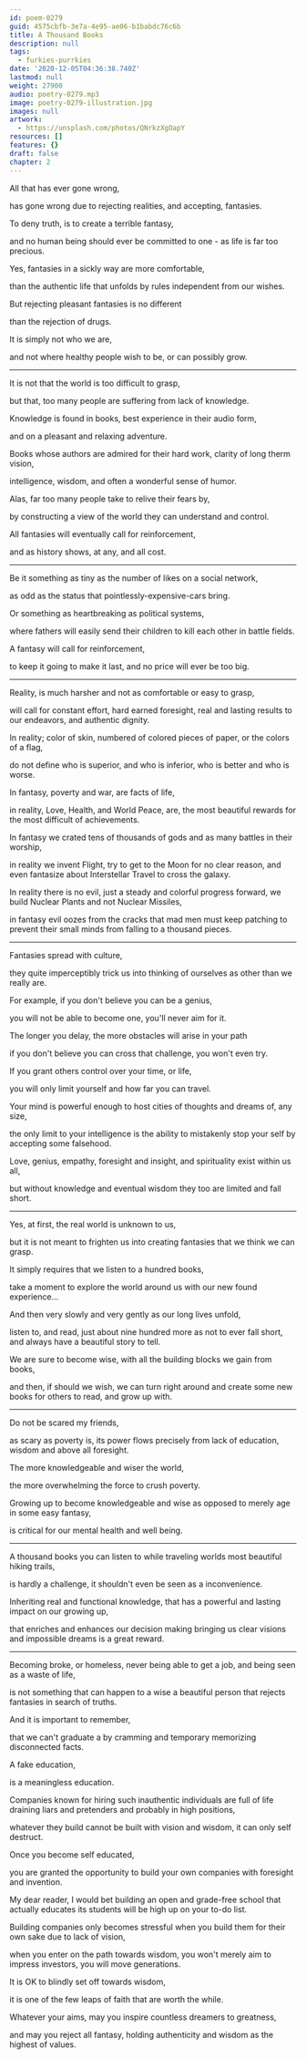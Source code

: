 ```yaml
---
id: poem-0279
guid: 4575cbfb-3e7a-4e95-ae06-b1babdc76c6b
title: A Thousand Books
description: null
tags:
  - furkies-purrkies
date: '2020-12-05T04:36:38.740Z'
lastmod: null
weight: 27900
audio: poetry-0279.mp3
image: poetry-0279-illustration.jpg
images: null
artwork:
  - https://unsplash.com/photos/QNrkzXgOapY
resources: []
features: {}
draft: false
chapter: 2
---
```


All that has ever gone wrong,

has gone wrong due to rejecting realities, and accepting, fantasies.

To deny truth, is to create a terrible fantasy,

and no human being should ever be committed to one - as life is far too precious.

Yes, fantasies in a sickly way are more comfortable,

than the authentic life that unfolds by rules independent from our wishes.

But rejecting pleasant fantasies is no different

than the rejection of drugs.

It is simply not who we are,

and not where healthy people wish to be, or can possibly grow.

---

It is not that the world is too difficult to grasp,

but that, too many people are suffering from lack of knowledge.

Knowledge is found in books, best experience in their audio form,

and on a pleasant and relaxing adventure.

Books whose authors are admired for their hard work, clarity of long therm vision,

intelligence, wisdom, and often a wonderful sense of humor.

Alas, far too many people take to relive their fears by,

by constructing a view of the world they can understand and control.

All fantasies will eventually call for reinforcement,

and as history shows, at any, and all cost.

---

Be it something as tiny as the number of likes on a social network,

as odd as the status that pointlessly-expensive-cars bring.

Or something as heartbreaking as political systems,

where fathers will easily send their children to kill each other in battle fields.

A fantasy will call for reinforcement,

to keep it going to make it last, and no price will ever be too big.

---

Reality, is much harsher and not as comfortable or easy to grasp,

will call for constant effort, hard earned foresight, real and lasting results to our endeavors, and authentic dignity.

In reality; color of skin, numbered of colored pieces of paper, or the colors of a flag,

do not define who is superior, and who is inferior, who is better and who is worse.

In fantasy, poverty and war, are facts of life,

in reality, Love, Health, and World Peace, are, the most beautiful rewards for the most difficult of achievements.

In fantasy we crated tens of thousands of gods and as many battles in their worship,

in reality we invent Flight, try to get to the Moon for no clear reason, and even fantasize about Interstellar Travel to cross the galaxy.

In reality there is no evil, just a steady and colorful progress forward, we build Nuclear Plants and not Nuclear Missiles,

in fantasy evil oozes from the cracks that mad men must keep patching to prevent their small minds from falling to a thousand pieces.

---

Fantasies spread with culture,

they quite imperceptibly trick us into thinking of ourselves as other than we really are.

For example, if you don't believe you can be a genius,

you will not be able to become one, you'll never aim for it.

The longer you delay, the more obstacles will arise in your path

if you don't believe you can cross that challenge, you won't even try.

If you grant others control over your time, or life,

you will only limit yourself and how far you can travel.

Your mind is powerful enough to host cities of thoughts and dreams of, any size,

the only limit to your intelligence is the ability to mistakenly stop your self by accepting some falsehood.

Love, genius, empathy, foresight and insight, and spirituality exist within us all,

but without knowledge and eventual wisdom they too are limited and fall short.

---

Yes, at first, the real world is unknown to us,

but it is not meant to frighten us into creating fantasies that we think we can grasp.

It simply requires that we listen to a hundred books,

take a moment to explore the world around us with our new found experience...

And then very slowly and very gently as our long lives unfold,

listen to, and read, just about nine hundred more as not to ever fall short, and always have a beautiful story to tell.

We are sure to become wise, with all the building blocks we gain from books,

and then, if should we wish, we can turn right around and create some new books for others to read, and grow up with.

---

Do not be scared my friends,

as scary as poverty is, its power flows precisely from lack of education, wisdom and above all foresight.

The more knowledgeable and wiser the world,

the more overwhelming the force to crush poverty.

Growing up to become knowledgeable and wise as opposed to merely age in some easy fantasy,

is critical for our mental health and well being.

---

A thousand books you can listen to while traveling worlds most beautiful hiking trails,

is hardly a challenge, it shouldn't even be seen as a inconvenience.

Inheriting real and functional knowledge, that has a powerful and lasting impact on our growing up,

that enriches and enhances our decision making bringing us clear visions and impossible dreams is a great reward.

---

Becoming broke, or homeless, never being able to get a job, and being seen as a waste of life,

is not something that can happen to a wise a beautiful person that rejects fantasies in search of truths.

And it is important to remember,

that we can't graduate a by cramming and temporary memorizing disconnected facts.

A fake education,

is a meaningless education.

Companies known for hiring such inauthentic individuals are full of life draining liars and pretenders and probably in high positions,

whatever they build cannot be built with vision and wisdom, it can only self destruct.

Once you become self educated,

you are granted the opportunity to build your own companies with foresight and invention.

My dear reader, I would bet building an open and grade-free school that actually educates its students will be high up on your to-do list.

Building companies only becomes stressful when you build them for their own sake due to lack of vision,

when you enter on the path towards wisdom, you won't merely aim to impress investors, you will move generations.

It is OK to blindly set off towards wisdom,

it is one of the few leaps of faith that are worth the while.

Whatever your aims, may you inspire countless dreamers to greatness,

and may you reject all fantasy, holding authenticity and wisdom as the highest of values.
